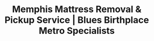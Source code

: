 ---
layout: location.njk
title: "Memphis Mattress Removal & Pickup Service | Blues Birthplace Metro Specialists"
metaDescription: "Professional mattress removal in Memphis, TN - Home of blues and birthplace of rock & roll on Mississippi River. Expert pickup for FedEx employees, Graceland area, and music heritage neighborhoods. $125 next-day service."
permalink: /mattress-removal/tennessee/memphis/
city: Memphis
state: Tennessee
stateAbbr: TN
tier: 1
zipCodes: ['38104', '38105', '38106', '38107', '38108', '38109', '38111', '38112', '38115', '38116', '38117', '38118', '38119', '38120', '38122', '38125', '38127', '38128', '38133', '38134', '38135']
coordinates: 
  lat: 35.1495
  lng: -90.0490
neighborhoods:
  - name: "Beale Street Historic District"
    zipCodes: ["38103", "38105"]
  - name: "Cooper-Young"
    zipCodes: ["38104"]
  - name: "Central Gardens"
    zipCodes: ["38104"]
  - name: "East Memphis"
    zipCodes: ["38117", "38119", "38120"]
  - name: "Orange Mound"
    zipCodes: ["38114"]
  - name: "Binghampton"
    zipCodes: ["38107"]
  - name: "Germantown Area"
    zipCodes: ["38138"]
  - name: "Cordova"
    zipCodes: ["38016"]
  - name: "Mud Island/Harbor Town"
    zipCodes: ["38103"]
  - name: "Overton Park Area"
    zipCodes: ["38112"]
  - name: "Hickory Hill"
    zipCodes: ["38115", "38116"]
  - name: "Downtown Memphis"
    zipCodes: ["38103", "38105"]
  - name: "Midtown"
    zipCodes: ["38104", "38111", "38112"]
  - name: "Graceland Area"
    zipCodes: ["38116"]
  - name: "Whitehaven"
    zipCodes: ["38116", "38109"]
  - name: "South Memphis"
    zipCodes: ["38106", "38109"]
  - name: "North Memphis"
    zipCodes: ["38127", "38128"]
  - name: "Frayser"
    zipCodes: ["38127"]
  - name: "Raleigh"
    zipCodes: ["38128"]
pricing:
  singleMattress: "$125"
  doubleMattress: "$155"
  tripleMattress: "$180"
nearbyCities:
  - name: "Bartlett"
    slug: "bartlett"
    isSuburb: true
    distance: "12"
  - name: "Collierville"
    slug: "collierville"
    isSuburb: true
    distance: "25"
  - name: "Germantown"
    slug: "germantown"
    isSuburb: true
    distance: "15"
  - name: "Nashville"
    slug: "nashville"
    isSuburb: false
    distance: "210"
localRegulations: "City of Memphis provides bi-monthly 'Outside the Cart' bulk waste pickup on regular collection days including furniture and mattresses. Green cart weekly collection standard with bulk items scheduled through city services."
recyclingPartners: ["Memphis Solid Waste Management", "BDC Recycling", "Shelby County Environmental Services", "Tennessee Department of Environment"]
reviews:
  count: 298
  featured:
    - author: "Robert K."
      text: "Perfect service for our FedEx schedule. They came exactly when promised and handled everything professionally."
      neighborhood: "East Memphis"
    - author: "Maria S."
      text: "Called Tuesday, picked up Wednesday morning. Great timing around our Beale Street area needs."
      neighborhood: "Downtown Memphis"
    - author: "James T."
      text: "Excellent service - they navigated our Cooper-Young neighborhood perfectly and were very courteous throughout."
      neighborhood: "Cooper-Young"
faqs:
  - question: "Do you coordinate with FedEx and logistics industry schedules?"
    answer: "Yes, we provide specialized scheduling for FedEx's 30,000+ Memphis employees and logistics professionals throughout the world's busiest cargo hub. Our service accommodates shift patterns, cargo schedules, and the demanding timing of Memphis's transportation leadership."
  - question: "Can you serve Memphis's music heritage districts including Beale Street?"
    answer: "Absolutely. We provide service throughout Memphis's historic music districts from Beale Street to the Graceland area. Our team respects the cultural significance of the birthplace of blues and rock & roll while providing modern convenience to residents and businesses."
  - question: "How do you handle Memphis's Mississippi River location and bridge traffic?"
    answer: "We're experienced with Memphis's strategic tri-state position and four Mississippi River bridges. Our routing coordinates with I-40, I-55, and I-240 traffic patterns to ensure efficient service throughout the river city's diverse neighborhoods."
  - question: "Do you work with St. Jude Children's Research Hospital employees?"
    answer: "Yes, we coordinate with St. Jude's 4,000+ employees and healthcare professionals throughout Memphis's medical community. Our scheduling accommodates medical shifts, research schedules, and the critical timing needs of pediatric healthcare workers."
  - question: "Can you coordinate with Memphis International Airport and cargo operations?"
    answer: "Definitely. We work around Memphis International Airport's 24/7 cargo operations and the world's busiest cargo hub timing. Our service accommodates aviation schedules and the unique patterns of this global transportation center."
  - question: "How do you serve Memphis's diverse neighborhood character?"
    answer: "We provide comprehensive service across Memphis's distinctive neighborhoods from historic Cooper-Young to affluent East Memphis areas. Our team navigates the cultural diversity and housing variety throughout America's largest Black city."
  - question: "Do you coordinate with Memphis's BBQ culture and restaurant industry?"
    answer: "Yes, we work with Memphis's renowned BBQ restaurant industry including World Championship Barbecue event coordinators. Our scheduling accommodates hospitality industry needs and the service patterns of Memphis's legendary food culture."
  - question: "Can you serve Memphis's music and entertainment workforce?"
    answer: "Absolutely. We coordinate with Memphis's music venues, Beale Street establishments, and entertainment industry professionals. Our scheduling works around performance patterns, tourist seasons, and the unique needs of the birthplace of rock & roll."

pageContent:
  heroTitle: "Memphis Mattress Removal: Blues Birthplace Metro Specialists"
  heroDescription: "Next-day mattress pickup for Memphis's music heritage metro and Mississippi River neighborhoods. Professional service for FedEx employees, Graceland area, and blues birthplace communities."
  
  aboutService: "Professional mattress removal service specifically designed for Memphis's demanding schedules as America's logistics capital and music heritage city. Our $125 flat-rate service provides next-day pickup that works around FedEx World Hub shift patterns, Beale Street entertainment schedules, and St. Jude medical professionals' critical timing needs.

We eliminate the hassle of Memphis's bi-monthly bulk collection requirements while accommodating the unique demands of a 24/7 cargo operation city. Whether you're a FedEx employee working around flight schedules, a music industry professional with late-night venue commitments, or a St. Jude researcher maintaining demanding healthcare hours, we schedule pickup at your convenience.

Our service navigates Memphis's Mississippi River geography and four-bridge traffic patterns efficiently, ensuring reliable pickup throughout diverse neighborhoods from downtown Beale Street lofts to East Memphis family homes. We understand that Memphis residents need mattress removal that works around the city's non-stop logistics operations, cultural events, and healthcare demands.

Our licensed, insured team provides guaranteed same-week pickup that respects Memphis's role as both a global transportation hub and the birthplace of American music. With over 1 million mattresses recycled nationwide, we deliver the professional service quality expected by a city that moves the world's cargo and created rock & roll."

  serviceAreasIntro: "Professional mattress pickup throughout Memphis's diverse metro neighborhoods, from music heritage districts to Mississippi River areas:"

  regulationsCompliance: "Our professional mattress removal service provides guaranteed next-day pickup that bypasses Memphis's bi-monthly bulk waste scheduling and eliminates coordination with city collection requirements. We handle all disposal requirements professionally, removing the timing challenges that affect metro area logistics and music industry scheduling patterns."

  environmentalImpact: "Every mattress we remove from Memphis homes gets completely recycled rather than adding to Shelby County's waste management volume. Steel springs become construction materials, while foam transforms into carpet padding and insulation for regional building projects.

This responsible approach supports Tennessee's environmental initiatives and Memphis's sustainability programs throughout the Mississippi River region. From FedEx's corporate environmental stewardship to St. Jude's healthcare sustainability initiatives, our recycling process aligns with the responsible resource management expected throughout this global logistics center.

Our recycling network has processed over 1 million mattresses nationwide, turning waste into valuable materials while eliminating environmental impact through professional disposal methods that match the environmental responsibility expected by Memphis's music heritage and transportation leadership community."

  howItWorksScheduling: "Next-day appointments available throughout all Memphis neighborhoods. Book online in 60 seconds or call. We coordinate with FedEx schedules, music industry timing, and metro area patterns for maximum convenience."

  howItWorksService: "Our licensed team handles pickup from any Memphis property - historic music districts, logistics employee housing, riverfront properties, or suburban developments. We navigate the metro's interstate corridors efficiently while ensuring service that respects your blues city lifestyle."

  howItWorksDisposal: "Your mattress goes directly to our certified recycling partners where 100% of materials get processed into new products. Zero impact on Shelby County waste systems, maximum environmental benefit - all handled professionally without city coordination requirements."

  sidebarStats:
    mattressesRemoved: "876"

  uniqueContent: "Memphis presents mattress removal opportunities that reflect its distinctive position as America's blues birthplace and Mississippi River logistics capital, where music heritage excellence meets global transportation leadership across 607,581 residents in neighborhoods that balance cultural preservation with industry innovation throughout Tennessee's largest and most culturally significant city.

Our professional service integrates with Memphis's unique character shaped by Beale Street music heritage and FedEx World Hub operations. The concentration of logistics professionals, St. Jude medical researchers, and music industry workers creates service considerations requiring coordination with cargo schedules, healthcare shifts, and the sophisticated patterns of a globally connected workforce.

Mississippi River geography creates unique service opportunities requiring navigation of Memphis's strategic tri-state position and historic river bluffs character. The four bridge connections and interstate convergence patterns require professional service understanding both urban metro convenience and the transportation infrastructure that defines this remarkable river logistics center.

Music heritage integration distinguishes Memphis from typical major metros with standard economic bases. The Beale Street entertainment district, Graceland tourism influence, and Sun Studio recording legacy create service demands requiring respectful engagement with cultural preservation while serving modern convenience expectations throughout these internationally significant music heritage areas.

Our transparent pricing applies consistently across Memphis's diverse metro character, from historic Beale Street properties to affluent East Memphis neighborhoods. This approach reflects our commitment to serving America's blues birthplace with professional excellence matching the cultural significance and transportation leadership that define this remarkable Mississippi River music capital."
---
